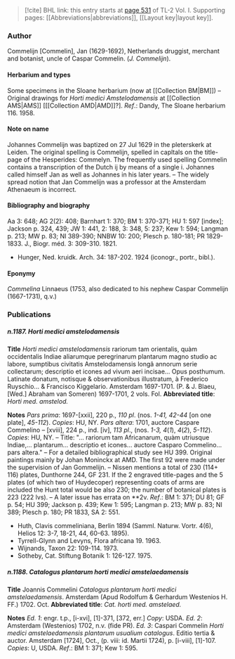 > [!cite] BHL link: this entry starts at [page 531](https://www.biodiversitylibrary.org/item/103414#page/579/mode/1up) of TL-2 Vol. I.
> Supporting pages: [[Abbreviations|abbreviations]], [[Layout key|layout key]].

### Author

Commelijn \[Commelin\], Jan (1629-1692), Netherlands druggist, merchant and botanist, uncle of Caspar Commelin. (*J. Commelijn*).

#### Herbarium and types

Some specimens in the Sloane herbarium (now at [[Collection BM|BM]]) – Original drawings for *Horti medici Amstelodamensis* at [[Collection AMS|AMS]] \[[[Collection AMD|AMD]]?\].
*Ref*.: Dandy, The Sloane herbarium 116. 1958.

#### Note on name

Johannes Commelijn was baptized on 27 Jul 1629 in the pleterskerk at Leiden. The original spelling is Commelijn, spelled in capltals on the title-page of the Hesperides: Commelyn. The frequently used spelling Commelin contains a transcription of the Dutch ij by means of a single i. Johannes called himself Jan as well as Johannes in his later years. – The widely spread notion that Jan Commelijn was a professor at the Amsterdam Athenaeum is incorrect.

#### Bibliography and biography

Aa 3: 648; AG 2(2): 408; Barnhart 1: 370; BM 1: 370-371; HU 1: 597 \[index\]; Jackson p. 324, 439; JW 1: 441, 2: 188, 3: 348, 5: 237; Kew 1: 594; Langman p. 213; MW p. 83; NI 389-390; NNBW 10: 200; Plesch p. 180-181; PR 1829-1833. J., Biogr. méd. 3: 309-310. 1821.
- Hunger, Ned. kruidk. Arch. 34: 187-202. 1924 (iconogr., portr., bibl.).

#### Eponymy

*Commelina* Linnaeus (1753, also dedicated to his nephew Caspar Commelijn (1667-1731), q.v.)

### Publications

##### n.1187. Horti medici amstelodamensis

**Title**
*Horti medici amstelodamensis* rariorum tam orientalis, quàm occidentalis Indiae aliarumque peregrinarum plantarum magno studio ac labore, sumptibus civitatis Amstelodamensis longâ annorum serie collectarum; descriptio et icones ad vivum aeri incisae... Opus posthumum. Latinate donatum, notisque & observationibus illustratum, à Frederico Ruyschio... & Francisco Kiggelario. Amsterdam 1697-1701. (P. & J. Blaeu, \[Wed.\] Abraham van Someren) 1697-1701, 2 vols. Fol.
**Abbreviated title**: *Horti med. amstelod.*

**Notes**
*Pars prima*: 1697-\[xxii\], 220 p., *110 pl*. (nos. *1-41, 42-44* \[on one plate\], *45-112*). *Copies*: HU, NY.
*Pars altera*: 1701, auctore Caspare Commelino – \[xviii\], 224 p., ind. \[iv\], *113 pl*., (nos.
*1-3, 4*(*1*), *4*(*2*), *5-112*). *Copies*: HU, NY. – Title: "... rariorum tam Africanarum, quàm utriusque Indiae,... plantarum... descriptio et icones... auctore Casparo Commelino... pars altera." – For a detailed bibliographical study see HU 399. Original paintings mainly by Johan Moninckx at AMD. The first 92 were made under the supervision of Jan Gommelijn. – Nissen mentions a total of 230 (114+ 116) plates, Dunthorne 244, GF 231. If the 2 engraved title-pages and the 5 plates (of which two of Huydecoper) representing coats of arms are included the Hunt total would be also 230; the number of botanical plates is 223 (222 lvs). – A later issue has errata on \*\*2v.
*Ref*.: BM 1: 371; DU 81; GF p. 54; HU 399; Jackson p. 439; Kew 1: 595; Langman p. 213; MW p. 83; NI 389; Plesch p. 180; PR 1833, SA 2: 551.
- Huth, Clavis commeliniana, Berlin 1894 (Samml. Naturw. Vortr. 4(6), Helios 12: 3-7, 18-21, 44, 60-63. 1895).
- Tyrrell-Glynn and Levyns, Flora africana 19. 1963.
- Wijnands, Taxon 22: 109-114. 1973.
- Sotheby, Cat. Stiftung Botanik 1: 126-127. 1975.

##### n.1188. Catalogus plantarum horti medici amstelaedamensis

**Title**
Joannis Commelini *Catalogus plantarum horti medici amstelaedamensis*. Amsterdam (Apud Rodolfum & Gerhardum Westenios H. FF.) 1702. Oct.
**Abbreviated title**: *Cat. horti med. amstelaed.*

**Notes**
*Ed. 1*: engr. t.p., \[i-xvi\], \[1\]-371, \[372, err.\] *Copy*: USDA.
*Ed. 2*: Amsterdam (Westenios) 1702, n.v. (fide PR).
*Ed. 3*: Caspari Commelin *Horti medici amstelaedamensis plantarum usualium catalogus*. Editio tertia & auctor. Amsterdam \[1724\], Oct., (p. viii: id. Martii 1724), p. \[i-viii\], \[1\]-107.
*Copies*: U, USDA.
*Ref*.: BM 1: 371; Kew 1: 595.

